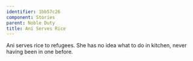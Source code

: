 ```yaml
---
identifier: 1bb57c26
component: Stories
parent: Noble Duty 
title: Ani Serves Rice
---
```

Ani serves rice to refugees. She has no idea what to do in kitchen,
never having been in one before.
